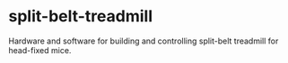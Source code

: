 # split-belt-treadmill
Hardware and software for building and controlling split-belt treadmill for head-fixed mice.
